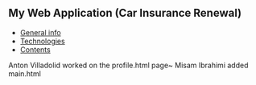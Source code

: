 ## My Web Application (Car Insurance Renewal)

* [General info](#general-info)
* [Technologies](#technologies)
* [Contents](#content)

Anton Villadolid worked on the profile.html page~
Misam Ibrahimi added main.html

